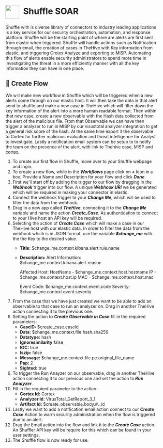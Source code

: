 # <img align="center" src="https://github.com/Shuffle/Shuffle/raw/main/frontend/public/images/Shuffle_logo_new.png" height="45px" width="45px">&nbsp; Shuffle SOAR
Shuffle with is diverse library of connectors to industry leading applications is a key service for our security orchestration, automation, and response platform. 
Shuffle will be the starting point of where are alerts are first sent from elastic when triggered. Shuffle will handle actions such as Notification through email, 
the creation of cases in TheHive with Key information from elastic, and triggering Crotex Analyze and exporting to MISP. Automating this flow of alerts enable security
administrators to spend more time in investigating the threat in a more efficiently manner with all the key information they can have in one place.

## 🔄 Create Flow
We will make new workflow in Shuffle which will be triggered when a new alerts come through on our elastic host. It will then take the data in that alert send to shuffle and make a new case in TheHive which will filter down the key information of the alert into a more human readable format. Then within that new case, create a new observable with the Hash data collected from the alert of the malicious file. From that Observable we can have then trigger a analyzer to run in MISP by our visustotal analyzer integration to get a general risk score of the hash. At the same time export it the observable to Cortex for further malicious evaluation and threat intelligence for Analyst to investigate. Lastly a notification email system can be setup to to notify the team on the presence of the alert, with link to Thehive case, MISP and cortex.
<br>
1. To create our first flow in Shuffle, move over to your Shuffle webpage and login.
2. To create a new flow, while in the ***Workflows*** page click on ***+*** Icon in a box. Provide a Name and Description for your flow and click ***Done***.
3. First we'll start off by adding the trigger to our flow by dragging in the ***Webhook*** trigger into our flow. A unique ***Webhook URI*** we be generated which will be required in making your connector in elastic.
5. Connect the webhook trigger to your ***Change Me***, which will be used to filter the data from the webhook.
6. Drag in a new app called ***TheHive***, connecting it to the ***Change Me*** variable and name the action ***Create_Case***. As authentication to connect to your Hive host an API key will be required.
7. Selecting the action of ***Create Case*** which will make a case in our TheHive host with our elastic data. In order to filter the data from the webhook which is in JSON format,
use the variable ***$change_me*** with the the Key to the desired value.
     - **Title:** $change_me.context.kibana.alert.rule.name
     - **Description:** Alert Information:
        $change_me.context.kibana.alert.reason
        
        Affected Host:
          HostName - $change_me.context.host.hostname
          IP - $change_me.context.host.ip
          MAC - $change_me.context.host.mac
        
        Event Code: $change_me.context.event.code
        Severity: $change_me.context.event.severity
8. From the case that we have just created we want to be able to add an observable to that case to run an analyzer on. Drag in another TheHive action connecting it to the previous one.
9. Setting the action to ***Create Observable in Case*** fill in the required parameters:
    - **CaseID:** $create_case.caseId
    - **Data:** $change_me.context.file.hash.sha256
    - **Datatype:** hash
    - **Ignoresimilarity** false
    - **IOC:** true
    - **Iszip:** false
    - **Message:** $change_me.context.file.pe.original_file_name
    - **Pap:** 2
    - **Sighted:** true
10. To trigger the Run Anayzer on our observable, drag in another TheHive action connecting it to our previous one and set the action to ***Run Analyzer***.
11. Fill in the required parameter to the action:
    - **Cortex Id:** Cortex
    - **Analyzer Id:** VirusTotal_GetReport_3_1
    - **Artifact Id:** $create_observable.body.#._id
12. Lastly we want to add a notification email action connect to our ***Create Case*** Action to warm security administration when the flow is triggered due to an alert.
13. Drag the Email action into the flow and link it to the ***Create Case*** action. An Shuffler API key will be require for this which can be found in your user settings.
14. The Shuffle flow is now ready for use. 
